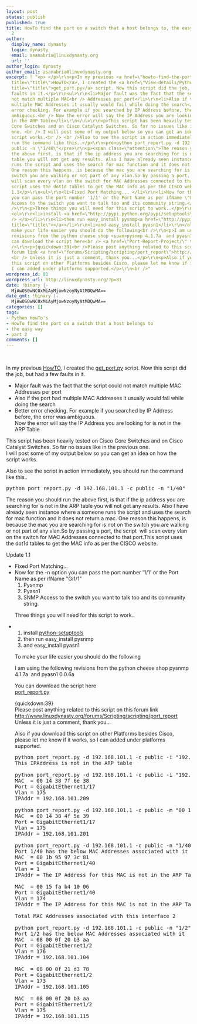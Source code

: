```yaml
---
layout: post
status: publish
published: true
title: HowTo find the port on a switch that a host belongs to, the easy way, part
  2
author:
  display_name: dynasty
  login: dynasty
  email: asanabria@linuxdynasty.org
  url: ''
author_login: dynasty
author_email: asanabria@linuxdynasty.org
excerpt: ! "<p> </p>\r\n<p>In my previous <a href=\"howto-find-the-port-on-a-switch-that-a-host-belongs-to-the-easy-way-part-1.html\"
  title=\"title\">HowTO</a>, I created the <a href=\"View-details/Python-Scripts/38-get_port.py.html\"
  title=\"title\">get_port.py</a> script. Now this script did the job, but had a few
  faults in it.</p>\r\n<ul>\r\n<li>Major fault was the fact that the script could
  not match multiple MAC<br /> Addresses per port</li>\r\n<li>Also if the port had
  multiple MAC Addresses it usually would fail while doing the search</li>\r\n<li>Better
  error checking. For example if you searched by IP Address before, the error was
  ambiguous.<br /> Now the error will say the IP Address you are looking for is not
  in the ARP Table</li>\r\n</ul>\r\n<p>This script has been heavily tested on Cisco
  Core Switches and on Cisco Catalyst Switches. So far no issues like in the previous
  one. <br /> I will post some of my output below so you can get an idea on how the
  script works.<br /> <br />Also to see the script in action immediately, you should
  run the command like this..</p>\r\n<pre>python port_report.py -d 192.168.101.1 -c
  public -n \"1/40\"</pre>\r\n<p><span class=\"attention\">The reason you should run
  the above first, is that if the ip address you are searching for is not in the ARP
  table you will not get any results. Also I have already seen instance where a someone
  runs the script and uses the search for mac function and it does not return a mac.
  One reason this happens, is because the mac you are searching for is not on the
  switch you are walking or not part of any vlan.So by passing a port, the script 
  will scan every vlan on the switch for MAC Addresses connected to that port.This
  script uses the dot1d tables to get the MAC info as per the CISCO website.</span></p>\r\n<p>Update
  1.1</p>\r\n<ul>\r\n<li>Fixed Port Matching... </li>\r\n<li>Now for the -n option
  you can pass the port number '1/1' or the Port Name as per ifName \"Gi1/1\"<ol>\r\n<li>Pysnmp</li>\r\n<li>Pyasn1</li>\r\n<li>SNMP
  Access to the switch you want to talk too and its community string.</li>\r\n</ol></li>\r\n<br
  />\r\n<p>Three things you will need for this script to work..</p>\r\n</ul>\r\n<div></div>\r\n<ul>\r\n<li>
  <ol>\r\n<li>install <a href=\"http://pypi.python.org/pypi/setuptools\" title=\"title\">python-setuptools<br
  /> </a></li>\r\n<li>then run easy_install pysnmp<a href=\"http://pypi.python.org/pypi/setuptools\"
  title=\"title\"></a></li>\r\n<li>and easy_install pyasn1</li>\r\n</ol></li>\r\nTo
  make your life easier you should do the following<br />\r\n<p>I am using the following
  revisions from the python cheese shop <span>pysnmp 4.1.7a  and pyasn1 0.0.6a</span></p>\r\nYou
  can download the script here<br /> <a href=\"Port-Report-Project/\" title=\"title\">port_report.py</a><br
  />\r\n<p>{quickdown:39}<br />Please post anything related to this script on this
  forum link <a href=\"forums/Scripting/scripting/port_report\">http://www.linuxdynasty.org/forums/Scripting/scripting/port_report</a>
  <br /> Unless it is just a comment, thank you...</p>\r\n<p>Also if you download
  this script on other Platforms besides Cisco, please let me know if it works, so
  I can added under platforms supported.</p>\r\n<br />"
wordpress_id: 81
wordpress_url: http://linuxdynasty.org/?p=81
date: !binary |-
  MjAwOS0wNC0xMiAyMjowNzoyNyAtMDQwMA==
date_gmt: !binary |-
  MjAwOS0wNC0xMiAyMjowNzoyNyAtMDQwMA==
categories: []
tags:
- Python HowTo's
- HowTo find the port on a switch that a host belongs to
- the easy way
- part 2
comments: []
---
```

<p> </p>
<p>In my previous <a href="howto-find-the-port-on-a-switch-that-a-host-belongs-to-the-easy-way-part-1.html" title="title">HowTO</a>, I created the <a href="View-details/Python-Scripts/38-get_port.py.html" title="title">get_port.py</a> script. Now this script did the job, but had a few faults in it.</p>
<ul>
<li>Major fault was the fact that the script could not match multiple MAC<br /> Addresses per port</li>
<li>Also if the port had multiple MAC Addresses it usually would fail while doing the search</li>
<li>Better error checking. For example if you searched by IP Address before, the error was ambiguous.<br /> Now the error will say the IP Address you are looking for is not in the ARP Table</li>
</ul>
<p>This script has been heavily tested on Cisco Core Switches and on Cisco Catalyst Switches. So far no issues like in the previous one. <br /> I will post some of my output below so you can get an idea on how the script works.</p>
<p>Also to see the script in action immediately, you should run the command like this..</p>
<pre>python port_report.py -d 192.168.101.1 -c public -n "1/40"</pre>
<p><span class="attention">The reason you should run the above first, is that if the ip address you are searching for is not in the ARP table you will not get any results. Also I have already seen instance where a someone runs the script and uses the search for mac function and it does not return a mac. One reason this happens, is because the mac you are searching for is not on the switch you are walking or not part of any vlan.So by passing a port, the script  will scan every vlan on the switch for MAC Addresses connected to that port.This script uses the dot1d tables to get the MAC info as per the CISCO website.</span></p>
<p>Update 1.1</p>
<ul>
<li>Fixed Port Matching... </li>
<li>Now for the -n option you can pass the port number '1/1' or the Port Name as per ifName "Gi1/1"
<ol>
<li>Pysnmp</li>
<li>Pyasn1</li>
<li>SNMP Access to the switch you want to talk too and its community string.</li>
</ol>
</li>
<p></p>
<p>Three things you will need for this script to work..</p>
</ul>
<div></div>
<ul>
<li>
<ol>
<li>install <a href="http://pypi.python.org/pypi/setuptools" title="title">python-setuptools<br /> </a></li>
<li>then run easy_install pysnmp<a href="http://pypi.python.org/pypi/setuptools" title="title"></a></li>
<li>and easy_install pyasn1</li>
</ol>
</li>
<p>To make your life easier you should do the following</p>
<p>I am using the following revisions from the python cheese shop <span>pysnmp 4.1.7a  and pyasn1 0.0.6a</span></p>
<p>You can download the script here<br /> <a href="Port-Report-Project/" title="title">port_report.py</a></p>
<p>{quickdown:39}<br />Please post anything related to this script on this forum link <a href="forums/Scripting/scripting/port_report">http://www.linuxdynasty.org/forums/Scripting/scripting/port_report</a> <br /> Unless it is just a comment, thank you...</p>
<p>Also if you download this script on other Platforms besides Cisco, please let me know if it works, so I can added under platforms supported.</p>
<p><a id="more"></a><a id="more-81"></a></p>
<pre>python port_report.py -d 192.168.101.1 -c public -i "192.168.101.201"<br />This IPAddress is not in the ARP table<br /><br />python port_report.py -d 192.168.101.1 -c public -i "192.168.101.209"<br />MAC  = 00 14 38 7f 6e 38<br />Port = GigabitEthernet1/17<br />Vlan = 175<br />IPAddr = 192.168.101.209<br /><br />python port_report.py -d 192.168.101.1 -c public -m "00 14 38 4f 5e 39"<br />MAC  = 00 14 38 4f 5e 39<br />Port = GigabitEthernet1/17<br />Vlan = 175<br />IPAddr = 192.168.101.201<br /><br />python port_report.py -d 192.168.101.1 -c public -n "1/40"<br />Port 1/40 has the below MAC Addresses associated with it<br />MAC  = 00 1b 95 97 3c 81<br />Port = GigabitEthernet1/40<br />Vlan = 1<br />IPAddr = The IP Address for this MAC is not in the ARP Table<br /><br />MAC  = 00 15 fa b4 10 06<br />Port = GigabitEthernet1/40<br />Vlan = 174<br />IPAddr = The IP Address for this MAC is not in the ARP Table<br /><br />Total MAC Addresses associated with this interface 2<br /><br />python port_report.py -d 192.168.101.1 -c public -n "1/2"<br />Port 1/2 has the below MAC Addresses associated with it<br />MAC  = 08 00 0f 20 b3 aa<br />Port = GigabitEthernet1/2<br />Vlan = 176<br />IPAddr = 192.168.101.104<br /><br />MAC  = 08 00 0f 21 d3 78<br />Port = GigabitEthernet1/2<br />Vlan = 173<br />IPAddr = 192.168.101.105<br /><br />MAC  = 08 00 0f 20 b3 aa<br />Port = GigabitEthernet1/2<br />Vlan = 175<br />IPAddr = 192.168.101.115<br /><br /></pre>
<p> </p>
</ul>
